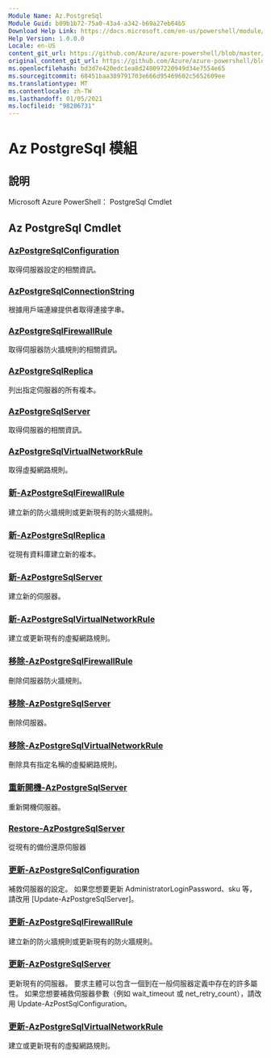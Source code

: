 ```yaml
---
Module Name: Az.PostgreSql
Module Guid: b09b1b72-75a0-43a4-a342-b69a27eb64b5
Download Help Link: https://docs.microsoft.com/en-us/powershell/module/az.postgresql
Help Version: 1.0.0.0
Locale: en-US
content_git_url: https://github.com/Azure/azure-powershell/blob/master/src/PostgreSql/help/Az.PostgreSql.md
original_content_git_url: https://github.com/Azure/azure-powershell/blob/master/src/PostgreSql/help/Az.PostgreSql.md
ms.openlocfilehash: bd3d7e420edc1ea8d240097220949d34e7554e65
ms.sourcegitcommit: 68451baa389791703e666d95469602c5652609ee
ms.translationtype: MT
ms.contentlocale: zh-TW
ms.lasthandoff: 01/05/2021
ms.locfileid: "98286731"
---
```

# Az PostgreSql 模組
## 說明
Microsoft Azure PowerShell： PostgreSql Cmdlet

## Az PostgreSql Cmdlet
### [AzPostgreSqlConfiguration](Get-AzPostgreSqlConfiguration.md)
取得伺服器設定的相關資訊。

### [AzPostgreSqlConnectionString](Get-AzPostgreSqlConnectionString.md)
根據用戶端連線提供者取得連接字串。

### [AzPostgreSqlFirewallRule](Get-AzPostgreSqlFirewallRule.md)
取得伺服器防火牆規則的相關資訊。

### [AzPostgreSqlReplica](Get-AzPostgreSqlReplica.md)
列出指定伺服器的所有複本。

### [AzPostgreSqlServer](Get-AzPostgreSqlServer.md)
取得伺服器的相關資訊。

### [AzPostgreSqlVirtualNetworkRule](Get-AzPostgreSqlVirtualNetworkRule.md)
取得虛擬網路規則。

### [新-AzPostgreSqlFirewallRule](New-AzPostgreSqlFirewallRule.md)
建立新的防火牆規則或更新現有的防火牆規則。

### [新-AzPostgreSqlReplica](New-AzPostgreSqlReplica.md)
從現有資料庫建立新的複本。

### [新-AzPostgreSqlServer](New-AzPostgreSqlServer.md)
建立新的伺服器。

### [新-AzPostgreSqlVirtualNetworkRule](New-AzPostgreSqlVirtualNetworkRule.md)
建立或更新現有的虛擬網路規則。

### [移除-AzPostgreSqlFirewallRule](Remove-AzPostgreSqlFirewallRule.md)
刪除伺服器防火牆規則。

### [移除-AzPostgreSqlServer](Remove-AzPostgreSqlServer.md)
刪除伺服器。

### [移除-AzPostgreSqlVirtualNetworkRule](Remove-AzPostgreSqlVirtualNetworkRule.md)
刪除具有指定名稱的虛擬網路規則。

### [重新開機-AzPostgreSqlServer](Restart-AzPostgreSqlServer.md)
重新開機伺服器。

### [Restore-AzPostgreSqlServer](Restore-AzPostgreSqlServer.md)
從現有的備份還原伺服器

### [更新-AzPostgreSqlConfiguration](Update-AzPostgreSqlConfiguration.md)
補救伺服器的設定。
如果您想要更新 AdministratorLoginPassword、sku 等，請改用 [Update-AzPostgreSqlServer]。

### [更新-AzPostgreSqlFirewallRule](Update-AzPostgreSqlFirewallRule.md)
建立新的防火牆規則或更新現有的防火牆規則。

### [更新-AzPostgreSqlServer](Update-AzPostgreSqlServer.md)
更新現有的伺服器。
要求主體可以包含一個到在一般伺服器定義中存在的許多屬性。
如果您想要補救伺服器參數（例如 wait_timeout 或 net_retry_count），請改用 Update-AzPostSqlConfiguration。

### [更新-AzPostgreSqlVirtualNetworkRule](Update-AzPostgreSqlVirtualNetworkRule.md)
建立或更新現有的虛擬網路規則。

